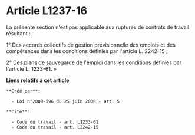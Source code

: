 # Article L1237-16

La présente section n'est pas applicable aux ruptures de contrats de travail résultant : 

1° Des accords collectifs de gestion prévisionnelle des emplois et des compétences dans les conditions définies par l'article
L. 2242-15 ; 

2° Des plans de sauvegarde de l'emploi dans les conditions définies par l'article L. 1233-61. »

**Liens relatifs à cet article**

	**Créé par**:

	  - Loi n°2008-596 du 25 juin 2008 - art. 5

	**Cite**:

	  - Code du travail - art. L1233-61
	  - Code du travail - art. L2242-15
